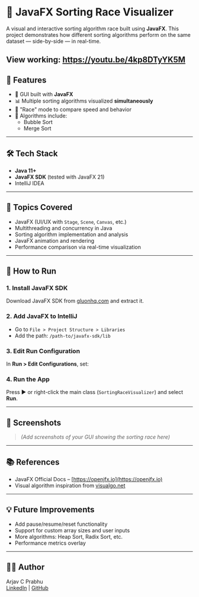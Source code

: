 # 🔢 JavaFX Sorting Race Visualizer

A visual and interactive sorting algorithm race built using **JavaFX**. This project demonstrates how different sorting algorithms perform on the same dataset — side-by-side — in real-time.

View working: https://youtu.be/4kp8DTyYK5M
---

## 📌 Features

- 🎨 GUI built with **JavaFX**
- 📊 Multiple sorting algorithms visualized **simultaneously**
- 🏁 "Race" mode to compare speed and behavior
- 🧮 Algorithms include:
  - Bubble Sort
  - Merge Sort


---

## 🛠️ Tech Stack

- **Java 11+**
- **JavaFX SDK** (tested with JavaFX 21)
- IntelliJ IDEA

---

## 🧪 Topics Covered

- JavaFX (UI/UX with `Stage`, `Scene`, `Canvas`, etc.)
- Multithreading and concurrency in Java
- Sorting algorithm implementation and analysis
- JavaFX animation and rendering
- Performance comparison via real-time visualization

---

## 🚀 How to Run

### 1. Install JavaFX SDK
Download JavaFX SDK from [gluonhq.com](https://gluonhq.com/products/javafx/) and extract it.

### 2. Add JavaFX to IntelliJ

- Go to `File > Project Structure > Libraries`
- Add the path: `/path-to/javafx-sdk/lib`

### 3. Edit Run Configuration

In **Run > Edit Configurations**, set:




### 4. Run the App

Press ▶️ or right-click the main class (`SortingRaceVisualizer`) and select **Run**.

---

## 📸 Screenshots

> _(Add screenshots of your GUI showing the sorting race here)_

---

## 📚 References

- JavaFX Official Docs – [https://openjfx.io](https://openjfx.io)
- Visual algorithm inspiration from [visualgo.net](https://visualgo.net/en/sorting)

---

## 💡 Future Improvements

- Add pause/resume/reset functionality
- Support for custom array sizes and user inputs
- More algorithms: Heap Sort, Radix Sort, etc.
- Performance metrics overlay

---

## 🧑‍💻 Author

Arjav C Prabhu  
[LinkedIn](https://www.linkedin.com/in/arjav-c-prabhu-377b84262/) | [GitHub](https://github.com/Primordial579)




